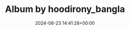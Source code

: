 ---
archive_date: 2024-09-01
code: C_BCKpvyXoD
date: 2024-08-23 14:41:28+00:00
id: '3441041118400707075'
layout: post
media:
- id: '3441041112746772781'
  type: image
  url: media/C_BCKpvyXoD/3441041112746772781.jpg
- id: '3441041113141187140'
  type: image
  url: media/C_BCKpvyXoD/3441041113141187140.jpg
permalink: /p/C_BCKpvyXoD/
thumbnail: media/C_BCKpvyXoD/3441041118400707075.jpg
title: Album by hoodirony_bangla
---